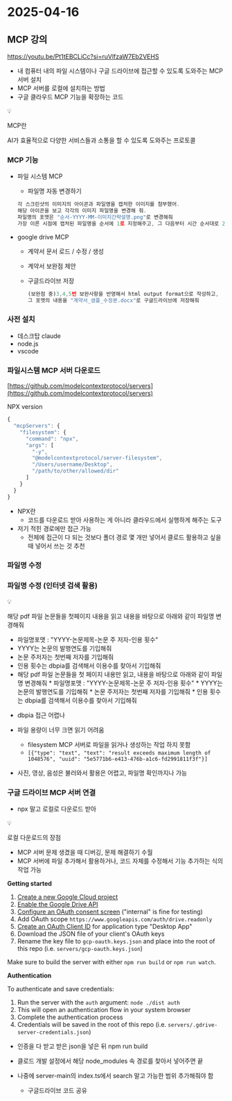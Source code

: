 # 2025-04-16

## MCP 강의

https://youtu.be/Pt1tEBCLiCc?si=ruVlfzaW7Eb2VEHS

- 내 컴퓨터 내의 파일 시스템이나 구글 드라이브에 접근할 수 있도록 도와주는 MCP 서버 설치
- MCP 서버를 로컬에 설치하는 방법
- 구글 클라우드 MCP 기능을 확장하는 코드

<aside>
💡

MCP란

AI가 효율적으로 다양한 서비스들과 소통을 할 수 있도록 도와주는 프로토콜

</aside>

### MCP 기능

- 파일 시스템 MCP
    - 파일명 자동 변경하기
    
    ```jsx
    각 스크린샷의 이미지의 아이콘과 파일명을 캡처한 이미지를 첨부했어.
    해당 아이콘을 보고 각각의 이미지 파일명을 변경해 줘.
    파일명의 포맷은 "순서-YYYY-MM-이미지간략설명.png"로 변경해줘
    가장 이른 시점에 캡처된 파일명을 순서에 1로 지정해주고, 그 다음부터 시간 순서대로 2,3으로 번호를 매겨줘
    ```
    
- google drive MCP
    - 계약서 문서 로드 / 수정 / 생성
    - 계약서 보완점 제안
    - 구글드라이브 저장
        
        ```jsx
        (보완점 중)3,4,5번 보완사항을 반영해서 html output format으로 작성하고,
        그 포맷의 내용을 "계약서_샘플_수정본.docx"로 구글드라이브에 저장해줘
        ```
        

### 사전 설치

- 데스크탑 claude
- node.js
- vscode

### 파일시스템 MCP 서버 다운로드

[https://github.com/modelcontextprotocol/servers](https://github.com/modelcontextprotocol/servers)

NPX version

```jsx
{
  "mcpServers": {
    "filesystem": {
      "command": "npx",
      "args": [
        "-y",
        "@modelcontextprotocol/server-filesystem",
        "/Users/username/Desktop",
        "/path/to/other/allowed/dir"
      ]
    }
  }
}
```

- NPX란
    - 코드를 다운로드 받아 사용하는 게 아니라 클라우드에서 실행하게 해주는 도구
- 저기 적힌 경로에만 접근 가능
    - 전체에 접근이 다 되는 것보다 폴더 경로 몇 개만 넣어서 클로드 활용하고 싶을 때 넣어서 쓰는 것 추천

### 파일명 수정

### 파일명 수정 (인터넷 검색 활용)

<aside>
💡

해당 pdf 파일 논문들을 첫페이지 내용을 읽고 내용을 바탕으로 아래와 같이 파일명 변경해줘

- 파일명포맷 : "YYYY-논문제목-논문 주 저자-인용 횟수"
- YYYY는 논문의 발행연도를 기입해줘
- 논문 주저자는 첫번째 저자를 기입해줘
- 인용 횟수는 dbpia를 검색해서 이용수를 찾아서 기입해줘
- 해당 pdf 파일 논문들을 첫 페이지 내용만 읽고, 내용을 바탕으로 아래와 같이 파일명 변경해줘 * 파일명포맷 : "YYYY-논문제목-논문 주 저자-인용 횟수" * YYYY는 논문의 발행연도를 기입해줘 * 논문 주저자는 첫번째 저자를 기입해줘 * 인용 횟수는 dbpia를 검색해서 이용수를 찾아서 기입해줘
</aside>

- dbpia 접근 어렵나

- 파일 용량이 너무 크면 읽기 어려움
    - filesystem MCP 서버로 파일을 읽거나 생성하는 작업 하지 못함
    - `[{"type": "text", "text": "result exceeds maximum length of 1048576", "uuid": "5e5771b6-e413-476b-a1c6-fd2991811f3f"}]`
- 사진, 영상, 음성은 불러와서 활용은 어렵고, 파일명 확인까지나 가능

### 구글 드라이브 MCP 서버 연결

- npx 말고 로컬로 다운로드 받아

<aside>
💡

로컬 다운로드의 장점

- MCP 서버 문제 생겼을 때 디버깅, 문제 해결하기 수월
- MCP 서버에 파일 추가해서 활용하거나, 코드 자체를 수정해서 기능 추가하는 식의 작업 가능
</aside>

**Getting started**

1. [Create a new Google Cloud project](https://console.cloud.google.com/projectcreate)
2. [Enable the Google Drive API](https://console.cloud.google.com/workspace-api/products)
3. [Configure an OAuth consent screen](https://console.cloud.google.com/apis/credentials/consent) ("internal" is fine for testing)
4. Add OAuth scope `https://www.googleapis.com/auth/drive.readonly`
5. [Create an OAuth Client ID](https://console.cloud.google.com/apis/credentials/oauthclient) for application type "Desktop App"
6. Download the JSON file of your client's OAuth keys
7. Rename the key file to `gcp-oauth.keys.json` and place into the root of this repo (i.e. `servers/gcp-oauth.keys.json`)

Make sure to build the server with either `npm run build` or `npm run watch`.

**Authentication**

To authenticate and save credentials:

1. Run the server with the `auth` argument: `node ./dist auth`
2. This will open an authentication flow in your system browser
3. Complete the authentication process
4. Credentials will be saved in the root of this repo (i.e. `servers/.gdrive-server-credentials.json`)

- 인증을 다 받고 받은 json을 넣은 뒤 npm run build
- 클로드 개발 설정에서 해당 node_modules 속 경로를 찾아서 넣어주면 끝

- 나중에 server-main의 index.ts에서 search 말고 가능한 범위 추가해줘야 함
    - 구글드라이브 코드 공유
